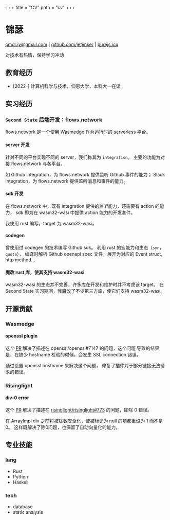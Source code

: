 +++
title = "CV"
path = "cv"
+++

# 锦瑟

cmdr.jv@gmail.com | [github.com/jetjinser](https://github.com/jetjinser) | [purejs.icu](https://www.purejs.icu)

对技术有热情，保持学习冲动


## 教育经历
- [2022-] 计算机科学与技术，仰恩大学，本科大一在读


## 实习经历

### `Second State` 后端开发：flows.network

flows.network 是一个使用 Wasmedge 作为运行时的 serverless 平台。

#### server 开发
针对不同的平台实现不同的 server，我们称其为 `integration`。
主要的功能为对接 flows.network 与各平台。

如 Github integration，为 flows.network 提供监听 Github 事件的能力；
Slack integration，为 flows.network 提供监听消息和事件的能力。

#### sdk 开发
在 flows.network 中，既有 integration 提供的监听能力，还需要有 action 的能力，
sdk 即为在 wasm32-wasi 中提供 action 能力的开发套件。

我使用 rust 编写，target 为 wasm32-wasi。

#### codegen
曾使用过 codegen 的技术编写 Github sdk。
利用 rust 的宏能力和生态（`syn`，`quote`），
编译时解析 Github openapi spec 文件，展开为对应的 Event struct, http method...

#### 魔改 rust 库，使其支持 wasm32-wasi
wasm32-wasi 的生态并不完善，许多库在开发和维护时并不考虑该 target。
在 Second State 实习期间，我魔改了不少第三方库，使它们支持 wasm32-wasi。


## 开源贡献

### Wasmedge
#### openssl plugin
这个 [PR](https://github.com/WasmEdge/WasmEdge/pull/2425)
解决了描述在 openssl/openssl#7147 的问题，这个问题
导致的结果是，在缺少 hostname 检验的时候，会发生 SSL connection 错误。

通过设置 openssl hostname 来解决这个问题，
修复了插件对于部分链接无法请求的错误。


### Risinglight
#### div-0 error
这个 [PR](https://github.com/risinglightdb/risinglight/pull/793)
解决了描述在
[risinglight/risinglight#773](https://github.com/risinglightdb/risinglight/issues/773)
的问题，即除 0 错误。

在 ArrayImpl div 之前将被除数安全化，使被标记为 null 的项都重设为 1 而不是 0。
这样既解决了除0问题，也保留了自动向量化的能力。


## 专业技能

### lang
- Rust
- Python
- Haskell

### tech
- database
- static analysis
